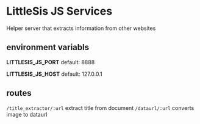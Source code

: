 # LittleSis JS Services

Helper server that extracts information from other websites

## environment variabls

**LITTLESIS_JS_PORT** default: 8888

**LITTLESIS_JS_HOST** default: 127.0.0.1

## routes

`/title_extractor/:url` extract title from document
`/dataurl/:url` converts image to dataurl
